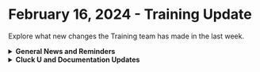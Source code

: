 # February 16, 2024 - Training Update

Explore what new changes the Training team has made in the last week.

<details>

<summary><strong>General News and Reminders</strong></summary>

* **SHOUT OUT** to Thomas, Jack, David, Faith, and Haylee for successfully taking our [foundations-certification.md](../../../cluck-university/rewst-foundations/foundations-certification.md "mention")Exam, and collecting your prestigious **Certified Rewster** badge in Discord.&#x20;
* For those joining us at **Right of Boom** who couldn't get into the pre-day, we've opened up more seats! You can modify your registration to add our pre-day now!
* Join us in our [Cluck-U Discord channel](https://discord.com/channels/936789089703845988/1121465945295167588) if you have any questions, comments, or concerns!

</details>

<details>

<summary><strong>Cluck U and Documentation Updates</strong></summary>

**What's New at Cluck University?**

* We'd love to get your feedback on our Training and Documentation! [Please fill out this form to let us know how we can improve](https://app.sli.do/event/m8C3AjPUnuDgpkVDmPsQL3)!
* We'd also love to get your [feedback on the Open Mic here](https://app.sli.do/event/9DL7k68NvYk8u1ZWUnWrjY)!

**New & Updated Pages:**

* [feb-9th-2024-becoming-a-jinja-ninja-with-the-new-live-editor.md](../../roc-open-mics/roc-open-mics-north-america/2024-roc-open-mics/feb-9th-2024-becoming-a-jinja-ninja-with-the-new-live-editor.md "mention")Open Mic page added!
* [deploying-agent-smith-with-immybot.md](../../../documentation/agent-smith/deploying-agent-smith-with-immybot.md "mention") page submitted by Logan and added!
* [psa](../../../documentation/integrations/individual-integration-documentation/psa/ "mention")Action and Endpoint pages added!
* [Broken link](broken-reference "mention")page in the App Platform Section has been updated with the latest!

</details>

